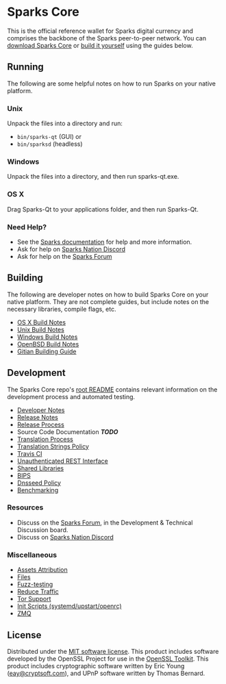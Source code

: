 Sparks Core
==========

This is the official reference wallet for Sparks digital currency and comprises the backbone of the Sparks peer-to-peer network. You can [download Sparks Core](https://www.sparkspay.io/downloads/) or [build it yourself](#building) using the guides below.

Running
---------------------
The following are some helpful notes on how to run Sparks on your native platform.

### Unix

Unpack the files into a directory and run:

- `bin/sparks-qt` (GUI) or
- `bin/sparksd` (headless)

### Windows

Unpack the files into a directory, and then run sparks-qt.exe.

### OS X

Drag Sparks-Qt to your applications folder, and then run Sparks-Qt.

### Need Help?

* See the [Sparks documentation](https://sparkspay.atlassian.net/wiki/display/DOC)
for help and more information.
* Ask for help on [Sparks Nation Discord](http://sparkschat.org)
* Ask for help on the [Sparks Forum](https://sparkspay.io/forum)

Building
---------------------
The following are developer notes on how to build Sparks Core on your native platform. They are not complete guides, but include notes on the necessary libraries, compile flags, etc.

- [OS X Build Notes](build-osx.md)
- [Unix Build Notes](build-unix.md)
- [Windows Build Notes](build-windows.md)
- [OpenBSD Build Notes](build-openbsd.md)
- [Gitian Building Guide](gitian-building.md)

Development
---------------------
The Sparks Core repo's [root README](/README.md) contains relevant information on the development process and automated testing.

- [Developer Notes](developer-notes.md)
- [Release Notes](release-notes.md)
- [Release Process](release-process.md)
- Source Code Documentation ***TODO***
- [Translation Process](translation_process.md)
- [Translation Strings Policy](translation_strings_policy.md)
- [Travis CI](travis-ci.md)
- [Unauthenticated REST Interface](REST-interface.md)
- [Shared Libraries](shared-libraries.md)
- [BIPS](bips.md)
- [Dnsseed Policy](dnsseed-policy.md)
- [Benchmarking](benchmarking.md)

### Resources
* Discuss on the [Sparks Forum](https://sparkspay.io/forum), in the Development & Technical Discussion board.
* Discuss on [Sparks Nation Discord](http://sparkschat.org)

### Miscellaneous
- [Assets Attribution](assets-attribution.md)
- [Files](files.md)
- [Fuzz-testing](fuzzing.md)
- [Reduce Traffic](reduce-traffic.md)
- [Tor Support](tor.md)
- [Init Scripts (systemd/upstart/openrc)](init.md)
- [ZMQ](zmq.md)

License
---------------------
Distributed under the [MIT software license](/COPYING).
This product includes software developed by the OpenSSL Project for use in the [OpenSSL Toolkit](https://www.openssl.org/). This product includes
cryptographic software written by Eric Young ([eay@cryptsoft.com](mailto:eay@cryptsoft.com)), and UPnP software written by Thomas Bernard.
